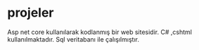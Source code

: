 # projeler
Asp net core kullanılarak kodlanmış bir web
sitesidir. 
C# ,cshtml kullanılmaktadır.
Sql veritabanı ile çalışılmıştır.
